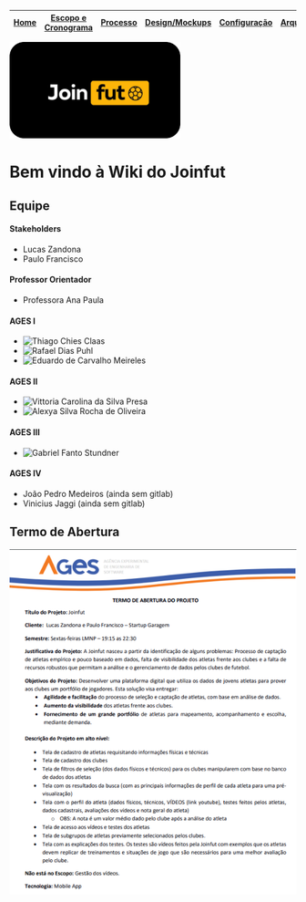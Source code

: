 | [**Home**](home) | [Escopo e Cronograma](escopo) | [Processo](processo) | [Design/Mockups](design_mockups) | [Configuração](configuracao) | [Arquitetura](arquitetura) | [Código](codigo) | [BD](banco_dados) | [Qualidade](qualidade) | [Utilização](utilizacao) |
| :--------------: | :---------------------------: | :------------------: | :--------------: | :--------------------------: | :------------------------: | :--------------: | :---------------: | :--------------------: | :----------------------: |

<img src="resources\images\logos\Gitlab_Logo.png" width="300">

# Bem vindo à Wiki do Joinfut

## Equipe

#### Stakeholders

* Lucas Zandona
* Paulo Francisco

#### Professor Orientador

* Professora Ana Paula 

#### AGES I

* ![Thiago Chies Claas](https://tools.ages.pucrs.br/thiago.claas)
* ![Rafael Dias Puhl](https://tools.ages.pucrs.br/rafael.puhl)
* ![Eduardo de Carvalho Meireles](https://tools.ages.pucrs.br/eduardo.meireles)

#### AGES II

* ![Vittoria Carolina da Silva Presa](https://tools.ages.pucrs.br/vittoria.silva)
* ![Alexya Silva Rocha de Oliveira](https://tools.ages.pucrs.br/alexya.oliveira)

#### AGES III

* ![Gabriel Fanto Stundner](https://tools.ages.pucrs.br/gabriel.stundner)

#### AGES IV

* João Pedro Medeiros (ainda sem gitlab)
* Vinicius Jaggi (ainda sem gitlab)

## Termo de Abertura

<img src="resources\images\home\termo_abertura_joinfut.png">
